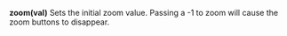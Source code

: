 <a name="zoom"></a>**zoom(val)** Sets the initial zoom value. Passing a -1 to zoom will cause the zoom buttons to disappear.  